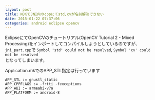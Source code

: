 ```yaml
---
layout: post
title: NDKでJNI内のcppにてstd,cvが名前解決できない
date: 2015-01-22 07:37:06
categories: android eclipse opencv
---
```

<!-- {% raw %} -->
<p>EclipseにてOpenCVのチュートリアル(OpenCV Tutorial 2 - Mixed Processing)をインポートしてコンパイルしようとしているのですが、<br>
<code>jni_part.cpp</code>で <code>Symbol 'std' could not be resolved</code>, <code>Symbol 'cv' could not be resolved</code><br>
となってしまいます。</p>

<p>Application.mkでのAPP_STL指定は行っています</p>

<pre><code>APP_STL := gnustl_static
APP_CPPFLAGS := -frtti -fexceptions
APP_ABI := armeabi-v7a
APP_PLATFORM := android-8
</code></pre>
<!-- {% endraw %} -->
